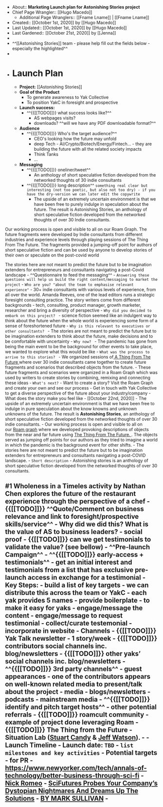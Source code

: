 - About:: __Marketing Launch plan for Astonishing Stories project__
- Chief Page Wrangler:: [[Hugo Macedo]] 
    - Additional Page Wranglers:: [[Fname Lname]] | [[Fname Lname]] 
- Created:: [[October 1st, 2020]] by [[Hugo Macedo]]
- Last Updated:: [[October 1st, 2020]] by [[Hugo Macedo]]
- Last Gardened:: [[October 21st, 2020]] by [[Jenna]]
-  
- ^^[[Astonishing Stories]] team - please help fill out the fields below - especially the highlighted^^
- 
- # Launch Plan 
    - **Project:** [[Astonishing Stories]]
    - **Goal of the Product**
        - To generate awareness to Yak Collective
        - To position YakC in foresight and prospective 
    - **Launch success:**
        - ^^{{[[TODO]]}} what success looks like?^^
            - AS webpages visits?
            - downloads? ^^will we have any PDF downloadable format?^^
    - **Audience**
        - ^^{{[[TODO]]}} Who's the target audience?^^
            - CEO's looking how the future may unfold
            - deep Tech - AI/Crypto/Biotech/Energy/Fintech... - they are building the future with all the related society impacts
            - Think Tanks
            - ...
    - **Messaging**
        - ^^{{[[TODO]]}} oneliner/tweet^^
            - An anthology of short speculative fiction developed from the networked thoughts of 30 indie consultants 
        - ^^{{[[TODO]]}} long description^^
`something real clear but interesting (not too poetic, but also not too dry) - if you have the dry-version we can later edit the copywrite`
            - The upside of an extremely uncertain environment is that we have been free to purely indulge in speculation about the future. The result is Astonishing Stories, an anthology of short speculative fiction developed from the networked thoughts of over 30 Indie consultants. 

Our working process is open and visible to all on our Roam Graph. The future fragments were developed by Indie consultants from different industries and experience levels through playing sessions of The Thing From The Future. The fragments provided a jumping-off point for authors of short speculative fiction and can be used by anyone to develop stories of their own or speculate on the post-covid world

The stories here are not meant to predict the future but to be imagination extenders for entrepreneurs and consultants navigating a post-Covid landscape 
        - ^^Questionnaire to feed the messaging^^
            - `Answering these questions will help us build the right content/messaging to market the project`
                - `Who are you? "about the team to emphasise relevant experience"`
                    - 30+ indie consultants with various levels of experience, from all over the world. Amanda Reeves, one of the lead editors runs a strategic foresight consulting practice. The story writers come from different backgrounds - tech, consulting, product manager, growth marketer, researcher and bring a diversity of perspective 
                - `Why did you decided to embark on this project? `
                    - science fiction seemed like an indulgent way to think about the future when the whole world is experiencing some form of a sense of foreshortened future 
                - `Why is this relevant to executives or other consultants? `
                    - The stories are not meant to predict the future but to be imagination extenders to think about the future, make decisions and to be comfortable with uncertainty 
                - `Why now? `
                    - The pandemic has gone from being the main event to be the background for other events to take place, we wanted to explore what this would be like 
                - `What was the process to arrive to this stories? `
                    - We organized sessions of[ A Thing From The Future ](http://situationlab.org/project/the-thing-from-the-future/)where over 30 indie consultants came together to create future fragments and scenarios that described objects from the future. 
                    - These future fragments and scenarios were organized in a Roam Graph which was used by writers to create stories by combining, remixing and connecting these ideas 
                - `What's next?`
                    - Want to create a story? Visit the Roam Graph and create your own and see our process
                    - Get in touch with Yak Collective to get a diverse perspective of the future about your industry/company 
                - What does the story make you feel like
                - [[October 22nd, 2020]]
                    - The upside of an extremely uncertain environment is that we have been free to indulge in pure speculation about the know knowns and unknown unknowns of the future. The result is __Astonishing Stories__, an anthology of short speculative fiction developed from the networked thoughts of over 30 indie consultants.
                    - Our working process is open and visible to all on our [Roam graph](https://roamresearch.com/#/app/Astonishing_Stories/graph) where we developed provoking descriptions of objects from the near and far future using [The Thing From The Future. ](http://situationlab.org/project/the-thing-from-the-future/). The objects served as jumping off points for our authors as they tried to imagine a world in which the pandemic is the background event for other shifts. 
                    - The stories here are not meant to predict the future but to be imagination extenders for entrepreneurs and consultants navigating a post-COVID landscape.
                - `Short description`
                    - Astonishing stories is an anthology of short speculative fiction developed from the networked thoughts of over 30 consultants. 

#1 Wholeness in a Timeles activity by Nathan Chen explores the future of the restaurant experience through the perspective of a chef
        - {{[[TODO]]}} ^^Quote/Comment on business relevance and link to foresight/prospective skills/service^^
            - Why did we did this? What is the value of AS to business leaders?
        - social proof
            - {{[[TODO]]}} can we get testimonials to validate the value? (see bellow)
    - ^^**Pre-launch Campaign**^^
        - ^^{{[[TODO]]}} early-access + testimonials^^
            - get an initial interest and testimonials from a list that has exclusive pre-launch access in exchange for a testimonial
            - Key Steps:
                - build a list of key targets
                    - we can distribute this across the team or YakC - each yak provides 5 names
                - provide boilerplate - to make it easy for yaks
                - engage/message the content
                - engage/message to request testimonial
                - collect/curate testemonial - incorporate in website
    - **Channels**
        - {{[[TODO]]}} Yak Talk newsletter - 1 story/week 
        - {{[[TODO]]}} contributors social channels inc. blog/newsletters
        - {{[[TODO]]}} other yaks’ social channels inc. blog/newsletters
        - ^^{{[[TODO]]}} 3rd party channels^^
            - guest appearances - one of the contributors appears on well-known related media to present/talk about the project
                - media
                    - blogs/newsletters
                    - podcasts
                    - mainstream media
                - ^^{{[[TODO]]}} identify and pitch target hosts^^
        - other potential referrals
            - {{[[TODO]]}} roamcult community - example of project done leveraging Roam 
            - {{[[TODO]]}} The Thing from the Future - Situation Lab ([Stuart Candy](http://futuryst.blogspot.com/) & [Jeff Watson](http://remotedevice.net/)). 
            - 
    - **Launch Timeline**
        - Launch date: `TBD`
        - `list milestones and key activities`
    - Potential targets - for PR
        - https://www.newyorker.com/tech/annals-of-technology/better-business-through-sci-fi - [Nick Romeo](https://www.newyorker.com/contributors/nick-romeo)
        - [SciFutures Probes Your Company’s Dystopian Nightmares And Dreams Up The Solutions](https://www.fastcompany.com/3063187/scifutures-probes-your-companys-dystopian-nightmares-and-dreams-up-solutions) - [BY MARK SULLIVAN](https://www.fastcompany.com/user/mark-sullivan)
        - 
- 

